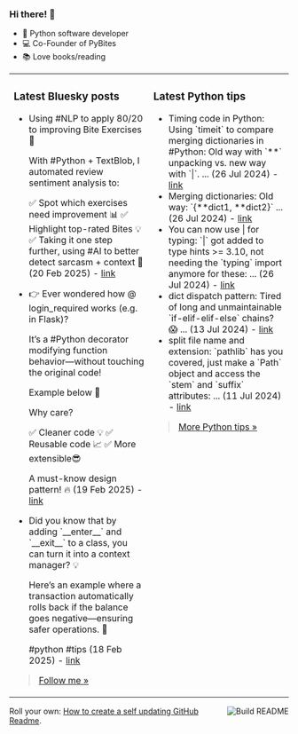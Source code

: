 ### Hi there! 👋

- 🐍 Python software developer
- 💻 Co-Founder of PyBites
- 📚 Love books/reading

<table><tr><td valign="top" width="50%">

### Latest Bluesky posts

<ul>

  <li>
    Using #NLP to apply 80/20 to improving Bite Exercises 🚀

With #Python + TextBlob, I automated review sentiment analysis to:

✅ Spot which exercises need improvement 📊
✅ Highlight top-rated Bites 💡
✅ Taking it one step further, using #AI to better detect sarcasm + context 🤖 (20 Feb 2025) - <a href="https://bsky.app/profile/bbelderbos.bsky.social/post/3limfmuiops2t" target="_blank">link</a>
  </li>

  <li>
    👉 Ever wondered how @ login_required works (e.g. in Flask)?

It’s a #Python decorator modifying function behavior—without touching the original code! 

Example below 🚀

Why care?

✅ Cleaner code 💡
✅ Reusable code 📈
✅ More extensible😎

A must-know design pattern! 🔥 (19 Feb 2025) - <a href="https://bsky.app/profile/bbelderbos.bsky.social/post/3lijlgef2i22k" target="_blank">link</a>
  </li>

  <li>
    Did you know that by adding `__enter__` and `__exit__` to a class, you can turn it into a context manager? 💡

Here’s an example where a transaction automatically rolls back if the balance goes negative—ensuring safer operations. 🚀

#python #tips (18 Feb 2025) - <a href="https://bsky.app/profile/bbelderbos.bsky.social/post/3lihrjq3mcs2y" target="_blank">link</a>
  </li>

</ul>

> <a href="https://bsky.app/profile/bbelderbos.bsky.social" target="_blank">Follow me &raquo;</a>


</td><td valign="top" width="50%">

### Latest Python tips

<ul>

  <li>
    Timing code in Python: Using `timeit` to compare merging dictionaries in #Python: Old way with `**` unpacking vs. new way with `|`. ... (26 Jul 2024) - <a href="https://github.com/bbelderbos/bobcodesit/blob/main/notes/20240726111622.md" target="_blank">link</a>
  </li>

  <li>
    Merging dictionaries: Old way: `{**dict1, **dict2}` ... (26 Jul 2024) - <a href="https://github.com/bbelderbos/bobcodesit/blob/main/notes/20240726111507.md" target="_blank">link</a>
  </li>

  <li>
    You can now use | for typing: `|` got added to type hints >= 3.10, not needing the `typing` import anymore for these: ... (26 Jul 2024) - <a href="https://github.com/bbelderbos/bobcodesit/blob/main/notes/20240726111223.md" target="_blank">link</a>
  </li>

  <li>
    dict dispatch pattern: Tired of long and unmaintainable `if-elif-elif-else` chains? 😱 ... (13 Jul 2024) - <a href="https://github.com/bbelderbos/bobcodesit/blob/main/notes/20240713105037.md" target="_blank">link</a>
  </li>

  <li>
    split file name and extension: `pathlib` has you covered, just make a `Path` object and access the `stem` and `suffix` attributes: ... (11 Jul 2024) - <a href="https://github.com/bbelderbos/bobcodesit/blob/main/notes/20240711112258.md" target="_blank">link</a>
  </li>

</ul>

> <a href="https://github.com/bbelderbos/bobcodesit" target="_blank">More Python tips &raquo;</a>

</td>
</tr></table>

<a href="https://github.com/bbelderbos/bbelderbos/actions" target="_blank"><img src="https://github.com/bbelderbos/bbelderbos/workflows/Daily%20Update/badge.svg" align="right" alt="Build README"></a>Roll your own: <a href="https://pybit.es/articles/how-to-create-a-self-updating-github-readme/" target="_blank">How to create a self updating GitHub Readme</a>.